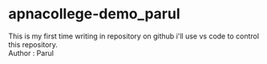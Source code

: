 # apnacollege-demo_parul

This is my first time writing in repository on github i'll use vs code to control this repository.
<br>
Author : Parul
